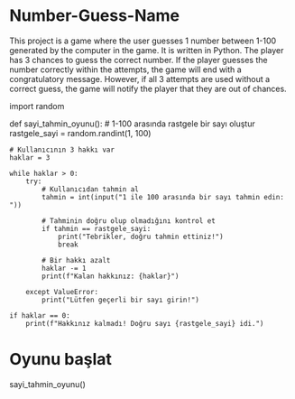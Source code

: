 # Number-Guess-Name
This project is a game where the user guesses 1 number between 1-100 generated by the computer in the game. It is written in Python. 
The player has 3 chances to guess the correct number. If the player guesses the number correctly within the attempts, the game will end with a congratulatory message. However, if all 3 attempts are used without a correct guess, the game will notify the player that they are out of chances.


import random

def sayi_tahmin_oyunu():
    # 1-100 arasında rastgele bir sayı oluştur
    rastgele_sayi = random.randint(1, 100)
    
    # Kullanıcının 3 hakkı var
    haklar = 3

    while haklar > 0:
        try:
            # Kullanıcıdan tahmin al
            tahmin = int(input("1 ile 100 arasında bir sayı tahmin edin: "))
            
            # Tahminin doğru olup olmadığını kontrol et
            if tahmin == rastgele_sayi:
                print("Tebrikler, doğru tahmin ettiniz!")
                break

            # Bir hakkı azalt
            haklar -= 1
            print(f"Kalan hakkınız: {haklar}")
        
        except ValueError:
            print("Lütfen geçerli bir sayı girin!")
    
    if haklar == 0:
        print(f"Hakkınız kalmadı! Doğru sayı {rastgele_sayi} idi.")

# Oyunu başlat
sayi_tahmin_oyunu()
